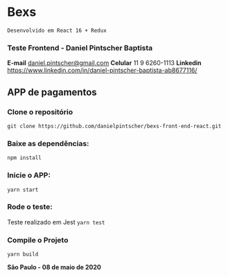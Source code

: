 # Bexs
`Desenvolvido em React 16 + Redux`

### Teste Frontend - Daniel Pintscher Baptista

**E-mail** daniel.pintscher@gmail.com 
**Celular** 11 9 6260-1113 
**Linkedin** https://www.linkedin.com/in/daniel-pintscher-baptista-ab8677116/ 

## APP de pagamentos

### Clone o repositório
`git clone https://github.com/danielpintscher/bexs-front-end-react.git`

### Baixe as dependências:
`npm install`

### Inicie o APP:
`yarn start`

### Rode o teste:
Teste realizado em Jest
`yarn test`

### Compile o Projeto
`yarn build`

**São Paulo - 08 de maio de 2020**
